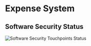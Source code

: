 # Expense System

## Software Security Status
![Software Security Touchpoints Status]([[https://raw.githubusercontent.com/jvjeucl/ExpenseSystem/refs/heads/main/docs/images/diagram.svg]](https://raw.githubusercontent.com/jvjeucl/ExpenseSystem/refs/heads/main/docs/images/diagram.svg))
